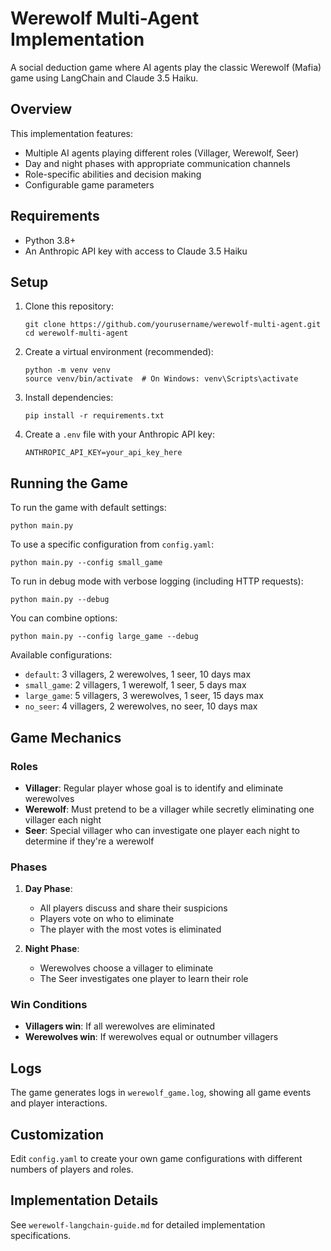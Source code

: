 # Werewolf Multi-Agent Implementation

A social deduction game where AI agents play the classic Werewolf (Mafia) game using LangChain and Claude 3.5 Haiku.

## Overview

This implementation features:
- Multiple AI agents playing different roles (Villager, Werewolf, Seer)
- Day and night phases with appropriate communication channels
- Role-specific abilities and decision making
- Configurable game parameters

## Requirements

- Python 3.8+
- An Anthropic API key with access to Claude 3.5 Haiku

## Setup

1. Clone this repository:
   ```
   git clone https://github.com/yourusername/werewolf-multi-agent.git
   cd werewolf-multi-agent
   ```

2. Create a virtual environment (recommended):
   ```
   python -m venv venv
   source venv/bin/activate  # On Windows: venv\Scripts\activate
   ```

3. Install dependencies:
   ```
   pip install -r requirements.txt
   ```

4. Create a `.env` file with your Anthropic API key:
   ```
   ANTHROPIC_API_KEY=your_api_key_here
   ```

## Running the Game

To run the game with default settings:
```
python main.py
```

To use a specific configuration from `config.yaml`:
```
python main.py --config small_game
```

To run in debug mode with verbose logging (including HTTP requests):
```
python main.py --debug
```

You can combine options:
```
python main.py --config large_game --debug
```

Available configurations:
- `default`: 3 villagers, 2 werewolves, 1 seer, 10 days max
- `small_game`: 2 villagers, 1 werewolf, 1 seer, 5 days max
- `large_game`: 5 villagers, 3 werewolves, 1 seer, 15 days max
- `no_seer`: 4 villagers, 2 werewolves, no seer, 10 days max

## Game Mechanics

### Roles

- **Villager**: Regular player whose goal is to identify and eliminate werewolves
- **Werewolf**: Must pretend to be a villager while secretly eliminating one villager each night
- **Seer**: Special villager who can investigate one player each night to determine if they're a werewolf

### Phases

1. **Day Phase**:
   - All players discuss and share their suspicions
   - Players vote on who to eliminate
   - The player with the most votes is eliminated

2. **Night Phase**:
   - Werewolves choose a villager to eliminate
   - The Seer investigates one player to learn their role

### Win Conditions

- **Villagers win**: If all werewolves are eliminated
- **Werewolves win**: If werewolves equal or outnumber villagers

## Logs

The game generates logs in `werewolf_game.log`, showing all game events and player interactions.

## Customization

Edit `config.yaml` to create your own game configurations with different numbers of players and roles.

## Implementation Details

See `werewolf-langchain-guide.md` for detailed implementation specifications. 